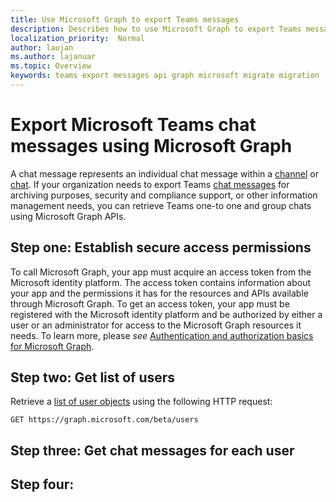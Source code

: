 ```yaml
---
title: Use Microsoft Graph to export Teams messages 
description: Describes how to use Microsoft Graph to export Teams messages to an external platform
localization_priority:  Normal
author: laujan 
ms.author: lajanuar
ms.topic: Overview
keywords: teams export messages api graph microsoft migrate migration 
---
```


# Export Microsoft Teams chat messages using Microsoft Graph

A chat message represents an individual chat message within a [channel](/graph/api/resources/channel?view=graph-rest-beta) or [chat](/graph/api/resources/chat?view=graph-rest-beta). If your organization needs to export Teams [chat messages](graph/api/resources/chatmessage?view=graph-rest-1.0) for archiving purposes, security and compliance support, or other information management needs,  you can retrieve Teams one-to one and group chats using Microsoft Graph APIs.

## Step one: Establish secure access permissions

To call Microsoft Graph, your app must acquire an access token from the Microsoft identity platform. The access token contains information about your app and the permissions it has for the resources and APIs available through Microsoft Graph. To get an access token, your app must be registered with the Microsoft identity platform and be authorized by either a user or an administrator for access to the Microsoft Graph resources it needs. To learn more, please *see* [Authentication and authorization basics for Microsoft Graph](/graph/auth/auth-concepts).

## Step two: Get list of users

Retrieve a [list of user objects](/graph/api/user-list?view=graph-rest-beta&tabs=http) using the following HTTP request:

```http
GET https://graph.microsoft.com/beta/users
```

## Step three:  Get chat messages for each user



## Step four:  
